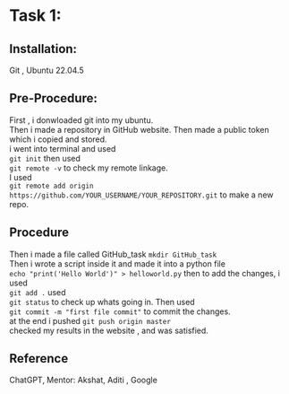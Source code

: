 # Task 1: 

## Installation:
Git , Ubuntu 22.04.5

## Pre-Procedure: 
First , i donwloaded git into my ubuntu.<br>
Then i made a repository in GitHub website. Then made a public token which i copied and stored.<br>
i went into terminal and used <br>`git init` then used <br>`git remote -v` to check my remote linkage.<br>
I used <br>`git remote add origin https://github.com/YOUR_USERNAME/YOUR_REPOSITORY.git` to make a new repo.

## Procedure
Then i made a file called GitHub_task 
`mkdir GitHub_task`<br>
Then i wrote a script inside it and made it into a python file <br>
`echo "print('Hello World')" > helloworld.py`
then to add the changes, i used <br>`git add .`
used <br>`git status` to check up whats going in. Then used <br>`git commit -m "first file commit"` to commit the changes.<br>
at the end i pushed `git push origin master`<br>
checked my results in the website , and was satisfied.

## Reference
ChatGPT, Mentor: Akshat, Aditi , Google


